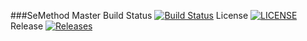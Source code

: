 ###SeMethod
Master Build Status [![Build Status](https://travis-ci.com/MayPhooThantZin/seMethods.svg?branch=master)](https://travis-ci.com/MayPhooThantZin/seMethods)
License [![LICENSE](https://img.shields.io/github/license/MayPhooThantZin/seMethods.svg?style=flat-square)](https://github.com/MayPhooThantZin/seMethods/blob/master/LICENSE)
Release [![Releases](https://img.shields.io/github/release/MayPhooThantZin/seMethods/all.svg?style=flat-square)](https://github.com/MayPhooThantZin/seMethods/releases)
